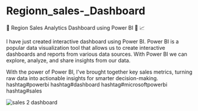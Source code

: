 # Regionn_sales-_Dashboard

📅 Region Sales Analytics Dashboard using Power BI 📃 📈 

I have just created interactive dashboard using Power BI.
Power BI is a popular data visualization tool that allows us to create interactive dashboards and reports from various data sources. With Power BI we can explore, analyze, and share insights from our data.

With the power of Power BI, I've brought together key sales metrics, turning raw data into actionable insights for smarter decision-making.
hashtag#powerbi hashtag#dashboard hashtag#microsoftpowerbi hashtag#sales


![sales 2 dashboard](https://github.com/user-attachments/assets/fc0a0c3b-8097-48be-91c9-7f290d350549)
